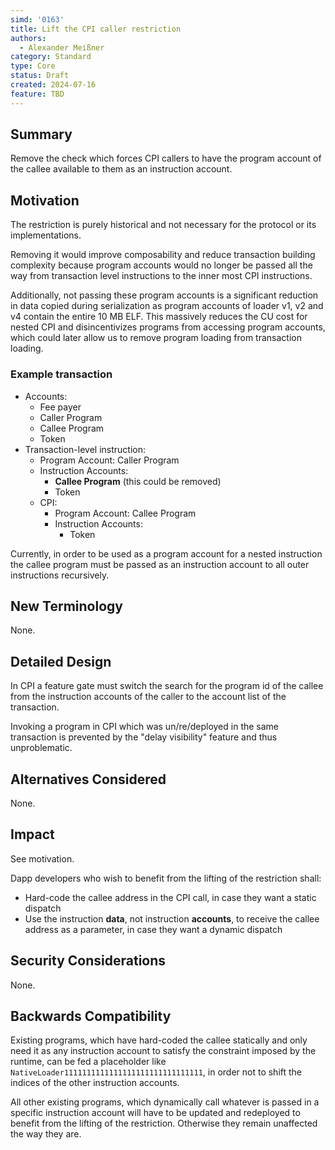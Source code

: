 ```yaml
---
simd: '0163'
title: Lift the CPI caller restriction
authors:
  - Alexander Meißner
category: Standard
type: Core
status: Draft
created: 2024-07-16
feature: TBD
---
```


## Summary

Remove the check which forces CPI callers to have the program account of the
callee available to them as an instruction account.

## Motivation

The restriction is purely historical and not necessary for the protocol or its
implementations.

Removing it would improve composability and reduce transaction building
complexity because program accounts would no longer be passed all the way from
transaction level instructions to the inner most CPI instructions.

Additionally, not passing these program accounts is a significant reduction in
data copied during serialization as program accounts of loader v1, v2 and v4
contain the entire 10 MB ELF. This massively reduces the CU cost for nested CPI
and disincentivizes programs from accessing program accounts, which could later
allow us to remove program loading from transaction loading.

### Example transaction

- Accounts:
  - Fee payer
  - Caller Program
  - Callee Program
  - Token
- Transaction-level instruction:
  - Program Account: Caller Program
  - Instruction Accounts:
    - **Callee Program** (this could be removed)
    - Token
  - CPI:
    - Program Account: Callee Program
    - Instruction Accounts:
      - Token

Currently, in order to be used as a program account for a nested instruction
the callee program must be passed as an instruction account to all outer
instructions recursively.

## New Terminology

None.

## Detailed Design

In CPI a feature gate must switch the search for the program id of the callee
from the instruction accounts of the caller to the account list of the
transaction.

Invoking a program in CPI which was un/re/deployed in the same transaction is
prevented by the "delay visibility" feature and thus unproblematic.

## Alternatives Considered

None.

## Impact

See motivation.

Dapp developers who wish to benefit from the lifting of the restriction shall:

- Hard-code the callee address in the CPI call, in case they want a static
dispatch
- Use the instruction **data**, not instruction **accounts**, to receive the
callee address as a parameter, in case they want a dynamic dispatch

## Security Considerations

None.

## Backwards Compatibility

Existing programs, which have hard-coded the callee statically and only need it
as any instruction account to satisfy the constraint imposed by the runtime,
can be fed a placeholder like `NativeLoader1111111111111111111111111111111`, in
order not to shift the indices of the other instruction accounts.

All other existing programs, which dynamically call whatever is passed in a
specific instruction account will have to be updated and redeployed to benefit
from the lifting of the restriction. Otherwise they remain unaffected the way
they are.
